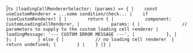 |```ts
|loadingCellRendererSelector: (params) => {
|    const useCustomRenderer = ...some condition/check...
|    if (useCustomRenderer) {
|        return {
|            component: CustomLoadingCellRenderer,
|            params: {
|                // parameters to supply to the custom loading cell renderer
|                loadingMessage: '--- CUSTOM ERROR MESSAGE ---',
|            },
|        };
|        } else {
|            // no loading cell renderer 
|            return undefined;
|        }
|    }
|}
|```
